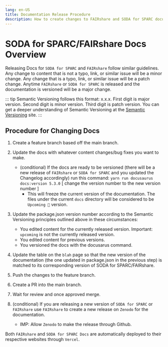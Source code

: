 ```yaml
---
lang: en-US
title: Documentation Release Procedure
description: How to create changes to FAIRshare and SODA for SPARC documentation sites
---
```


# SODA for SPARC/FAIRshare Docs Overview

Releasing Docs for `SODA for SPARC` and `FAIRshare` follow similar guidelines. Any change to content that is not a typo, link, or similar issue will be a minor change. Any change that is a typo, link, or similar issue will be a patch change. Anytime `FAIRshare` or `SODA for SPARC` is released and the documentation is versioned will be a major change.

::: tip
Semantic Versioning follows this format: x.x.x. First digit is major version. Second digit is minor version. Third digit is patch version.
You can get a deeper understanding of Semantic Versioning at the [Semantic Versioning](https://semver.org/) site.
:::

## Procedure for Changing Docs

1. Create a feature branch based off the main branch.
2. Update the docs with whatever content changes/bug fixes you want to make.

   - (conditional) If the docs are ready to be versioned (there will be a new release of `FAIRshare` or `SODA for SPARC` and you updated the Changelog accordingly) run this command: `yarn run docusaurus docs:version 5.3.0` [ change the version number to the new version number ]
     - This will freeze the current version of the documentation. The files under the current `docs` directory will be considered to be `Upcoming 🚧` version.

3. Update the package.json version number according to the Semantic Versioning principles outlined above in these circumstances:
   - You edited content for the currently released version. Important: `upcoming` is not the currently released version.
   - You edited content for previous versions.
   - You versioned the docs with the docusarus command.
4. Update the table on the `blah` page so that the new version of the documentation (the one updated in package.json in the previous step) is matched to its corresponding version of SODA for SPARC/FAIRshare.
5. Push the changes to the feature branch.
6. Create a PR into the main branch.
7. Wait for review and once approved merge.
8. (conditional) If you are releasing a new version of `SODA for SPARC` or `FAIRshare` use `FAIRshare` to create a new release on `Zenodo` for the documentation.
   - IMP: Allow `Zenodo` to make the release through Github.

Both `FAIRshare` and `SODA for SPARC Docs` are automatically deployed to their respective websites through `Vercel`.
